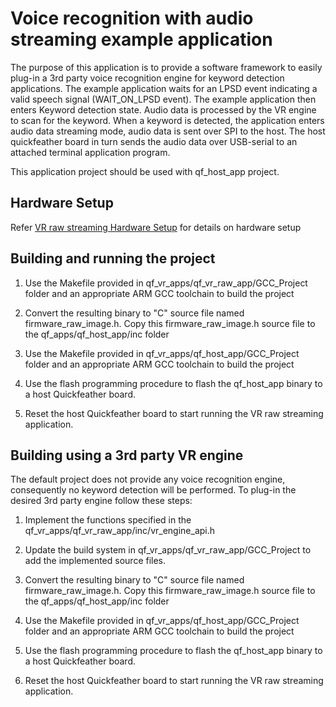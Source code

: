 # Voice recognition with audio streaming example application

The purpose of this application is to provide a software framework to easily
plug-in a 3rd party voice recognition engine for keyword detection applications.
The example application waits for an LPSD event indicating a valid speech signal
(WAIT_ON_LPSD event). The example application then enters Keyword detection
state. Audio data is processed by the VR engine to scan for the keyword.
When a keyword is detected, the application enters audio data streaming mode,
audio data is sent over SPI to the host. The host quickfeather board in turn
sends the audio data over USB-serial to an attached terminal application program.

This application project should be used with qf_host_app project. 

## Hardware Setup 

Refer [VR raw streaming Hardware Setup] for details on hardware setup

## Building and running the project

1. Use the Makefile provided in qf_vr_apps/qf_vr_raw_app/GCC_Project folder and 
   an appropriate ARM GCC toolchain to build the project

2. Convert the resulting binary to "C" source file named firmware_raw_image.h.
   Copy this firmware_raw_image.h source file to the qf_apps/qf_host_app/inc folder

3. Use the Makefile provided in qf_vr_apps/qf_host_app/GCC_Project folder and 
   an appropriate ARM GCC toolchain to build the project

4. Use the flash programming procedure to flash the qf_host_app binary to
   a host Quickfeather board.

5. Reset the host Quickfeather board to start running the VR raw streaming 
   application.

## Building using a 3rd party VR engine

The default project does not provide any voice recognition engine, consequently
no keyword detection will be performed. To plug-in the desired 3rd party engine
follow these steps:

1. Implement the functions specified in the qf_vr_apps/qf_vr_raw_app/inc/vr_engine_api.h

2. Update the build system in qf_vr_apps/qf_vr_raw_app/GCC_Project to add the
   implemented source files.

3. Convert the resulting binary to "C" source file named firmware_raw_image.h.
   Copy this firmware_raw_image.h source file to the qf_apps/qf_host_app/inc folder

4. Use the Makefile provided in qf_vr_apps/qf_host_app/GCC_Project folder and 
   an appropriate ARM GCC toolchain to build the project

5. Use the flash programming procedure to flash the qf_host_app binary to
   a host Quickfeather board.

6. Reset the host Quickfeather board to start running the VR raw streaming 
   application.

[VR raw streaming Hardware Setup]: ../readme.md#qf_vr_raw_app-companion-app-implementing-vr-host-communications-over-spi-packetizing-raw-audio-with-and-streaming-the-audio-packets-over-spir